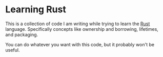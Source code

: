 # Learning Rust
This is a collection of code I am writing while trying to learn the
[Rust](https://rust-lang.org) language. Specifically concepts like ownership
and borrowing, lifetimes, and packaging.

You can do whatever you want with this code, but it probably won't be useful.
